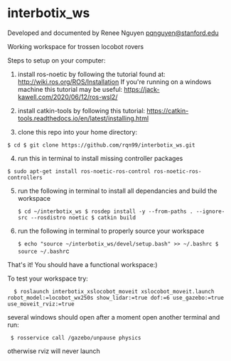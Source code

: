 # interbotix_ws
Developed and documented by Renee Nguyen
pqnguyen@stanford.edu

Working workspace for trossen locobot rovers 

Steps to setup on your computer:
1. install ros-noetic by following the tutorial found at: http://wiki.ros.org/ROS/Installation
      If you're running on a windows machine this tutorial may be useful: https://jack-kawell.com/2020/06/12/ros-wsl2/

2. install catkin-tools by following this tutorial: https://catkin-tools.readthedocs.io/en/latest/installing.html

3. clone this repo into your home directory: 

`$ cd
$ git clone https://github.com/rqn99/interbotix_ws.git`

4. run this in terminal to install missing controller packages 

`$ sudo apt-get install ros-noetic-ros-control ros-noetic-ros-controllers`

5. run the following in terminal to install all dependancies and build the workspace 

      `$ cd ~/interbotix_ws
      $ rosdep install -y --from-paths . --ignore-src --rosdistro noetic
      $ catkin build`

6. run the following in terminal to properly source your workspace

      `$ echo "source ~/interbotix_ws/devel/setup.bash" >> ~/.bashrc
      $ source ~/.bashr`c

That's it! You should have a functional workspace:) 

To test your workspace try:

      $ roslaunch interbotix_xslocobot_moveit xslocobot_moveit.launch robot_model:=locobot_wx250s show_lidar:=true dof:=6 use_gazebo:=true use_moveit_rviz:=true
      
several windows should open after a moment open another terminal and run:
     
     $ rosservice call /gazebo/unpause physics 
     
otherwise rviz will never launch 
